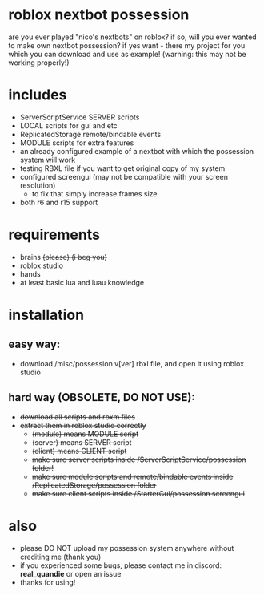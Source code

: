 # roblox nextbot possession
are you ever played "nico's nextbots" on roblox?
if so, will you ever wanted to make own nextbot possession?
if yes want - there my project for you which you can download and use as example!
(warning: this may not be working properly!)

# includes
- ServerScriptService SERVER scripts
- LOCAL scripts for gui and etc
- ReplicatedStorage remote/bindable events
- MODULE scripts for extra features
- an already configured example of a nextbot with which the possession system will work
- testing RBXL file if you want to get original copy of my system
- configured screengui (may not be compatible with your screen resolution)
  - to fix that simply increase frames size
- both r6 and r15 support

# requirements
- brains ~~(please) (i beg you)~~
- roblox studio
- hands
- at least basic lua and luau knowledge

# installation
## easy way:
- download /misc/possession v[ver] rbxl file, and open it using roblox studio
## hard way (**OBSOLETE, DO NOT USE**):
- ~~download all scripts and rbxm files~~
- ~~extract them in roblox studio correctly~~
  - ~~(module) means MODULE script~~
  - ~~(server) means SERVER script~~
  - ~~(client) means CLIENT script~~
  - ~~make sure server scripts inside /ServerScriptService/possession folder!~~
  - ~~make sure module scripts and remote/bindable events inside /ReplicatedStorage/possession folder~~
  - ~~make sure client scripts inside /StarterGui/possession screengui~~

# also
- please DO NOT upload my possession system anywhere without crediting me (thank you)
- if you experienced some bugs, please contact me in discord: **real_quandie** or open an issue
- thanks for using!
